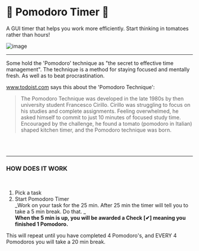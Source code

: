 # 🍅 Pomodoro Timer 🍅
A GUI timer that helps you work more efficiently. Start thinking in tomatoes rather than hours!

![image](https://user-images.githubusercontent.com/103232802/162863892-c4ce9750-1466-4220-9485-ae9ad7632301.png)

__________________________________________________________________________________________

Some hold the 'Pomodoro' technique as "the secret to effective time management".
The technique is a method for staying focused and mentally fresh. As well as to beat procrastination.

www.todoist.com says this about the 'Pomodoro Technique':<br>
        <blockquote>The Pomodoro Technique was developed in the late 1980s by then university student Francesco Cirillo. Cirillo was struggling to focus on his studies and complete assignments. Feeling overwhelmed, he asked himself to commit to just 10 minutes of focused study time. Encouraged by the challenge, he found a tomato (pomodoro in Italian) shaped kitchen timer, and the Pomodoro technique was born.</blockquote><br><br>
__________________________________________________________________________________________

**<h3>HOW DOES IT WORK</h3>**<br>
1. Pick a task
2. Start Pomodoro Timer<br>
_Work on your task for the 25 min. After 25 min the timer will tell you to take a 5 min break. Do that. _<br>
**<t>When the 5 min is up, you will be awarded a Check [✔] meaning you finished 1 Pomodoro.**<br>

This will repeat until you have completed 4 Pomodoro's, and EVERY 4 Pomodoros you will take a 20 min break.
